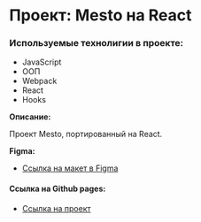 # Проект: Mesto на React

### Используемые технолигии в проекте:
* JavaScript
* ООП
* Webpack
* React
* Hooks


**Описание:**

Проект Mesto, портированный на React.

**Figma:**

* [Ссылка на макет в Figma](https://www.figma.com/file/2cn9N9jSkmxD84oJik7xL7/JavaScript.-Sprint-4?node-id=0%3A1)

#### Ссылка на Github pages:

* [Ссылка на проект](https://denis3094.github.io/mesto-react/index.html)

